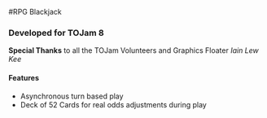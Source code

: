 #RPG Blackjack
### Developed for TOJam 8

**Special Thanks** to all the TOJam Volunteers and Graphics Floater *Iain Lew Kee*

#### Features

* Asynchronous turn based play
* Deck of 52 Cards for real odds adjustments during play
